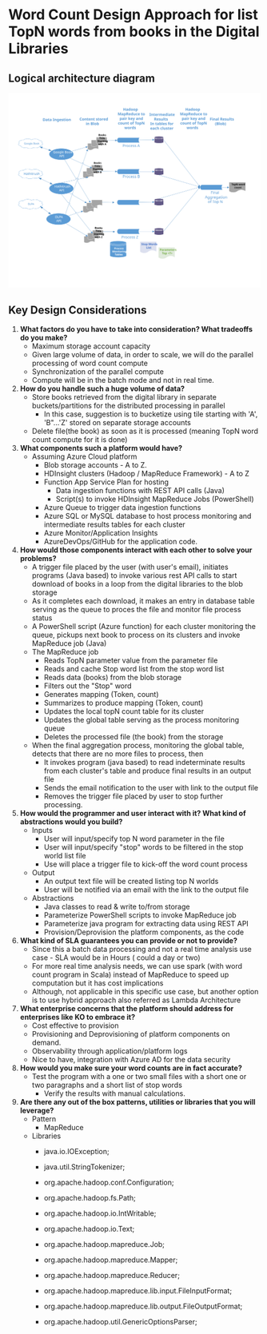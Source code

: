 # Word Count Design Approach for list TopN words from books in the Digital Libraries

## Logical architecture diagram
<img src="./WordCount.svg">

##
## Key Design Considerations

1. **What factors do you have to take into consideration? What tradeoffs do you make?**
	- Maximum storage account capacity
	- Given large volume of data, in order to scale, we will do the parallel processing of word count compute
	- Synchronization of the parallel compute
	- Compute will be in the batch mode and not in real time.
2. **How do you handle such a huge volume of data?**
	- Store books retrieved from the digital library in separate buckets/partitions for the distributed processing in parallel
        - In this case, suggestion is to bucketize using tile starting with 'A',  'B"...'Z' stored on separate storage accounts
	- Delete file(the book) as soon as it is processed (meaning TopN word count compute for it is done)
3. **What components such a platform would have?**
	- Assuming Azure Cloud platform
		- Blob storage accounts - A to Z.
		- HDInsight clusters (Hadoop / MapReduce Framework) - A to Z
		- Function App Service Plan for hosting 
			- Data ingestion functions with REST API calls (Java)
			- Script(s) to invoke HDInsight MapReduce Jobs (PowerShell)
		- Azure Queue to trigger data ingestion functions
		- Azure SQL or MySQL database to host process monitoring and intermediate results tables for each cluster 
		- Azure Monitor/Application Insights
		- AzureDevOps/GitHub for the application code.
4. **How would those components interact with each other to solve your problems?**
	-  A trigger file placed by the user (with user's email), initiates programs (Java based) to invoke various rest API calls to start download of books in a loop from the digital libraries to the blob storage
	-  As it completes each download, it makes an entry in database table serving as the queue to proces the file and monitor file process status 
	-  A PowerShell script (Azure function) for each cluster monitoring the queue, pickups next book to process on its clusters and invoke MapReduce job (Java)
	-  The MapReduce job
		- Reads TopN parameter value from the parameter file
		- Reads and cache Stop word list from the stop word list
		- Reads data (books) from the blob storage
		- Filters out the "Stop" word
		- Generates mapping (Token, count)
		- Summarizes to produce mapping (Token, count) 
		- Updates the local topN count table for its cluster
		- Updates the global table serving as the process monitoring queue
		- Deletes the processed file (the book) from the storage
	- When the final aggregation process, monitoring the global table, detects that there are no more files to process, then 
		- It invokes program (java based) to read indeterminate results from each cluster's table and produce final results in an output file 
		- Sends the email notification to the user with link to the output file
		- Removes the trigger file placed by user to stop further processing. 
5. **How would the programmer and user interact with it? What kind of abstractions would you build?**
	- Inputs
		- User will input/specify top N word parameter in the file
		- User will input/specify "stop" words to be filtered in the stop world list file 
		- Use will place a trigger file to kick-off the word count process
	- Output
		- An output text file will be created listing top N worlds
		- User will be notified via an email with the link to the output file 
	- Abstractions
		- Java classes to read & write to/from storage
		- Parameterize PowerShell scripts to invoke MapReduce job
		- Parameterize java program for extracting data using REST API
		- Provision/Deprovision the platform components, as the code
6. **What kind of SLA guarantees you can provide or not to provide?**
	- Since this a batch data processing and not a real time analysis use case - SLA would be in Hours ( could a day or two) 
	- For more real time analysis needs, we can use spark (with word count program in Scala) instead of MapReduce to speed up computation but it has cost implications 
	- Although, not applicable in this specific use case, but another option is to use hybrid approach also referred as Lambda Architecture
7. **What enterprise concerns that the platform should address for enterprises like KO to embrace it?**
	- Cost effective to provision 
	- Provisioning and Deprovisioning of platform components on demand. 
	- Observability through application/platform logs
	- Nice to have, integration with Azure AD for the data security
8. **How would you make sure your word counts are in fact accurate?**
	- Test the program with a one or two small files with a short one or two paragraphs and a short list of stop words
        - Verify the results with manual calculations.
9. **Are there any out of the box patterns, utilities or libraries that you will leverage?**
	- Pattern	
		- MapReduce
	- Libraries
		- java.io.IOException;
		- java.util.StringTokenizer;

		- org.apache.hadoop.conf.Configuration;
		- org.apache.hadoop.fs.Path;
		- org.apache.hadoop.io.IntWritable;
		- org.apache.hadoop.io.Text;
		- org.apache.hadoop.mapreduce.Job;
		- org.apache.hadoop.mapreduce.Mapper;
		- org.apache.hadoop.mapreduce.Reducer;
		- org.apache.hadoop.mapreduce.lib.input.FileInputFormat;
		- org.apache.hadoop.mapreduce.lib.output.FileOutputFormat;	
		- org.apache.hadoop.util.GenericOptionsParser;

